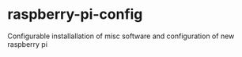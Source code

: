 # raspberry-pi-config
Configurable installallation of misc software and configuration of new raspberry pi
